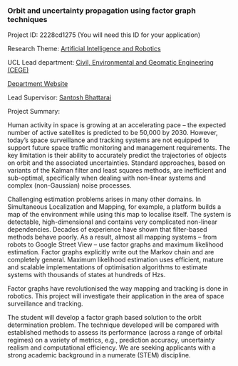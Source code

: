 ### Orbit and uncertainty propagation using factor graph techniques

Project ID: 2228cd1275
(You will need this ID for your application)

Research Theme: [Artificial Intelligence and Robotics](../themes/artificial-intelligence-and-robotics.md)

UCL Lead department: [Civil, Environmental and Geomatic Engineering (CEGE)](../departments/civil-environmental-and-geomatic-engineering.md)

[Department Website](https://www.ucl.ac.uk/civil-environmental-geomatic-engineering)

Lead Supervisor: [Santosh Bhattarai](https://profiles.ucl.ac.uk/26256)

Project Summary:

Human activity in space is growing at an accelerating pace – the expected number of active satellites is predicted to be 50,000 by 2030. However, today’s space surveillance and tracking systems are not equipped to support future space traffic monitoring and management requirements. The key limitation is their ability to accurately predict the trajectories of objects on orbit and the associated uncertainties. Standard approaches, based on variants of the Kalman filter and least squares methods, are inefficient and sub-optimal, specifically when dealing with non-linear systems and complex (non-Gaussian) noise processes.

Challenging estimation problems arises in many other domains. In Simultaneous Localization and Mapping, for example, a platform builds a map of the environment while using this map to localise itself. The system is detectable, high-dimensional and contains very complicated non-linear dependencies. Decades of experience have shown that filter-based methods behave poorly. As a result, almost all mapping systems – from robots to Google Street View – use factor graphs and maximum likelihood estimation. Factor graphs explicitly write out the Markov chain and are completely general. Maximum likelihood estimation uses efficient, mature and scalable implementations of optimisation algorithms to estimate systems with thousands of states at hundreds of Hzs. 

Factor graphs have revolutionised the way mapping and tracking is done in robotics. This project will investigate their application in the area of space surveillance and tracking.

The student will develop a factor graph based solution to the orbit determination problem. The technique developed will be compared with established methods to assess its performance (across a range of orbital regimes) on a variety of metrics, e.g., prediction accuracy, uncertainty realism and computational efficiency. We are seeking applicants with a strong academic background in a numerate (STEM) discipline.
